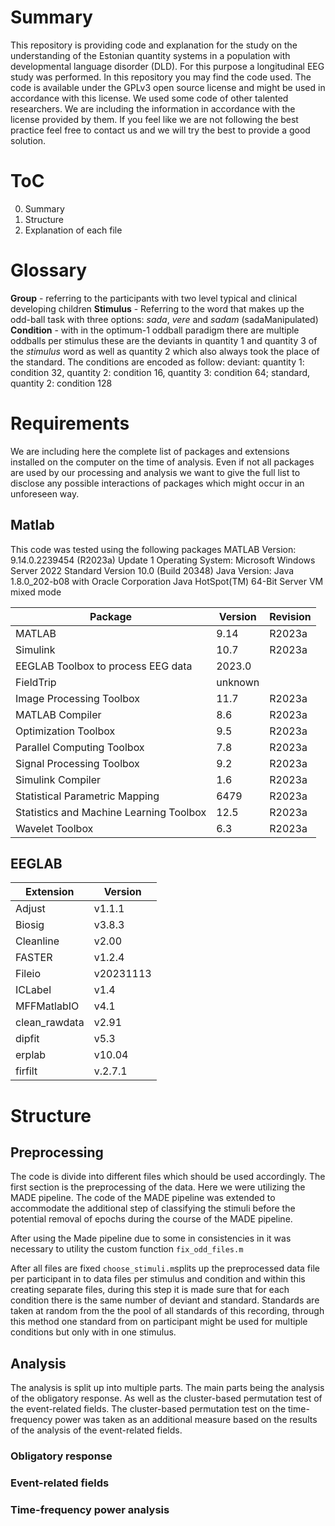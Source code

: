# Summary
This repository is providing code and explanation for the study on the understanding of the Estonian quantity systems in a population with developmental language disorder (DLD). For this purpose a longitudinal EEG study was performed. In this repository you may find the code used. 
The code is available under the GPLv3 open source license and might be used in accordance with this license. We used some code of other talented researchers. We are including the information in accordance with the license provided by them. If you feel like we are not following the best practice feel free to contact us and we will try the best to provide a good solution.

# ToC
0. Summary
1. Structure
2. Explanation of each file

# Glossary
**Group** - referring to the participants with two level typical and clinical developing children 
**Stimulus** - Referring to the word that makes up the odd-ball task with three options: *sada*, *vere* and *sadam* (sadaManipulated) 
**Condition** - with in the optimum-1 oddball paradigm there are multiple oddballs per stimulus these are the deviants in quantity 1 and quantity 3 of the *stimulus* word as well as quantity 2 which also always took the place of the standard. The conditions are encoded as follow: deviant:  quantity 1: condition 32, quantity 2: condition 16, quantity 3: condition 64; standard, quantity 2: condition 128

# Requirements

We are including here the complete list of packages and extensions installed on the computer on the time of analysis. Even if not all packages are used by our processing and analysis we want to give the full list to disclose any possible interactions of packages which might occur in an unforeseen way.

## Matlab
This code was tested using the following packages
MATLAB Version: 9.14.0.2239454 (R2023a) Update 1
Operating System: Microsoft Windows Server 2022 Standard Version 10.0 (Build 20348)
 Java Version: Java 1.8.0_202-b08 with Oracle Corporation Java HotSpot(TM) 64-Bit Server VM mixed mode

| Package                                 | Version | Revision |
| --------------------------------------- | ------- | -------- |
| MATLAB                                  | 9.14    | R2023a   |
| Simulink                                | 10.7    | R2023a   |
| EEGLAB Toolbox to process EEG data      | 2023.0  |          |
| FieldTrip                               | unknown |          |
| Image Processing Toolbox                | 11.7    | R2023a   |
| MATLAB Compiler                         | 8.6     | R2023a   |
| Optimization Toolbox                    | 9.5     | R2023a   |
| Parallel Computing Toolbox              | 7.8     | R2023a   |
| Signal Processing Toolbox               | 9.2     | R2023a   |
| Simulink Compiler                       | 1.6     | R2023a   |
| Statistical Parametric Mapping          | 6479    | R2023a   |
| Statistics and Machine Learning Toolbox | 12.5    | R2023a   |
| Wavelet Toolbox                         | 6.3     | R2023a   |
## EEGLAB

| Extension     | Version   |
| ------------- | --------- |
| Adjust        | v1.1.1    |
| Biosig        | v3.8.3    |
| Cleanline     | v2.00     |
| FASTER        | v1.2.4    |
| Fileio        | v20231113 |
| ICLabel       | v1.4      |
| MFFMatlabIO   | v4.1      |
| clean_rawdata | v2.91     |
| dipfit        | v5.3      |
| erplab        | v10.04    |
| firfilt       | v.2.7.1   |

# Structure

## Preprocessing

The code is divide into different files which should be used accordingly.
The first section is the preprocessing of the data. Here we were utilizing the MADE pipeline. The code of the MADE pipeline was extended to accommodate the additional step of classifying the stimuli before the potential removal of epochs during the course of the MADE pipeline. 

After using the Made pipeline due to some in consistencies in it was necessary to utility the custom function `fix_odd_files.m` 

After all files are fixed `choose_stimuli.m`splits up the preprocessed data file per participant in to data files per stimulus and condition and within this creating separate files, during this step it is made sure that for each condition there is the same number of deviant and standard. Standards are taken at random from the the pool of all standards of this recording, through this method one standard from on participant might be used for multiple conditions but only with in one stimulus.

## Analysis

The analysis is split up into multiple parts. The main parts being the analysis of the obligatory response. As well as the cluster-based permutation test of the event-related fields. The cluster-based permutation test on the time-frequency power was taken as an additional measure based on the results of the analysis of the event-related fields.

### Obligatory response


### Event-related fields

### Time-frequency power analysis
